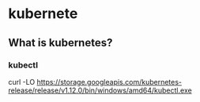 # kubernete

## What is kubernetes?


### kubectl

curl -LO https://storage.googleapis.com/kubernetes-release/release/v1.12.0/bin/windows/amd64/kubectl.exe
